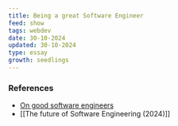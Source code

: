 ```yaml
---
title: Being a great Software Engineer
feed: show
tags: webdev
date: 30-10-2024
updated: 30-10-2024
type: essay
growth: seedlings
---
```


### References

- [On good software engineers](https://candost.blog/on-good-software-engineers/)
- [[The future of Software Engineering (2024)]]
